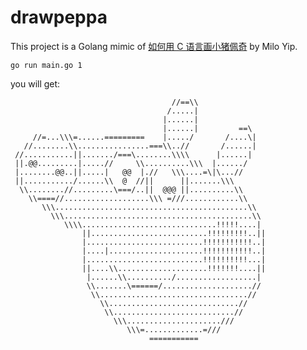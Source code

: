 # drawpeppa

This project is a Golang mimic of [如何用 C 语言画小猪佩奇](https://zhuanlan.zhihu.com/p/37031514) by Milo Yip.

`go run main.go 1`

you will get:

                                        //==\\                  
                                       /.....|                  
                                      |......|                  
                                      |......|         ==\      
         //=...\\\=......=========    |...../       /....\|     
       //........\\................===\\..//       /......|     
     //...........||......./===\........\\\\      |......|      
     ||.@@.........|.....//     \\..........\\\  |....../       
     |........@@..||.....|   @@  |.//   \\\....=\|\...//        
     ||.........../......\\  @  //||      ||.......\\\          
      \\........//.........\===/..||  @@@ ||..........\\        
        \\====//...................\\\ =///............\\       
           \\\...........................................\\     
             \\\..........................................\\    
                \\\\..............................!!!!!....|    
                    ||..........................!!!!!!!!!..||   
                    |..........................!!!!!!!!!!!..|   
                    |....|.....................!!!!!!!!!!!..|   
                    |..........................!!!!!!!!!!...|   
                    ||....\\....................!!!!!!!....||   
                     |......\\........../..................|    
                     \\.......\======/....................//    
                      \\.................................//     
                        \\.............................//       
                         \\...........................//        
                           \\\.....................///          
                              \\\=.............=///             
                                   ===========                  
                                                          
